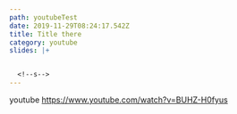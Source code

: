 ```yaml
---
path: youtubeTest
date: 2019-11-29T08:24:17.542Z
title: Title there
category: youtube
slides: |+


  <!--s-->
---
```

youtube https://www.youtube.com/watch?v=BUHZ-H0fyus
